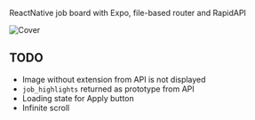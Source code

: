 ReactNative job board with Expo, file-based router and RapidAPI

![Cover](https://imgur.com/a/LVSaDE9)

## TODO

- Image without extension from API is not displayed
- `job_highlights` returned as prototype from API
- Loading state for Apply button
- Infinite scroll
